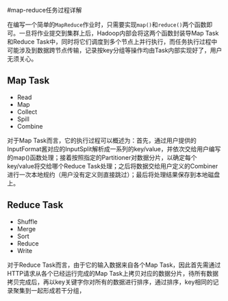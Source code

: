 #map-reduce任务过程详解

在编写一个简单的`MapReduce`作业时，只需要实现`map()`和`reduce()`两个函数即可。一旦将作业提交到集群上后，Hadoop内部会将这两个函数封装导Map Task和Reduce Task中，同时将它们调度到多个节点上并行执行，而任务执行过程中可能涉及到数据跨节点传输，记录按key分组等操作均由Task内部实现好了，用户无须关心。

## Map Task

 + Read
 + Map
 + Collect
 + Spill
 + Combine

  对于Map Task而言，它的执行过程可以概述为：首先，通过用户提供的InputFormat酱对应的InputSplit解析成一系列的key/value，并依次交给用户编写的map()函数处理；接着按照指定的Partitioner对数据分片，以确定每个key/value将交给哪个Reduce Task处理；之后将数据交给用户定义的Combiner进行一次本地规约（用户没有定义则直接跳过）；最后将处理结果保存到本地磁盘上。
## Reduce Task

 + Shuffle
 + Merge
 + Sort
 + Reduce
 + Write

  对于Reduce Task而言，由于它的输入数据来自各个Map Task，因此首先需通过HTTP请求从各个已经运行完成的Map Task上拷贝对应的数据分片，待所有数据拷贝完成后，再以key关键字你对所有的数据进行排序，通过排序，key相同的记录聚集到一起形成若干分组，
